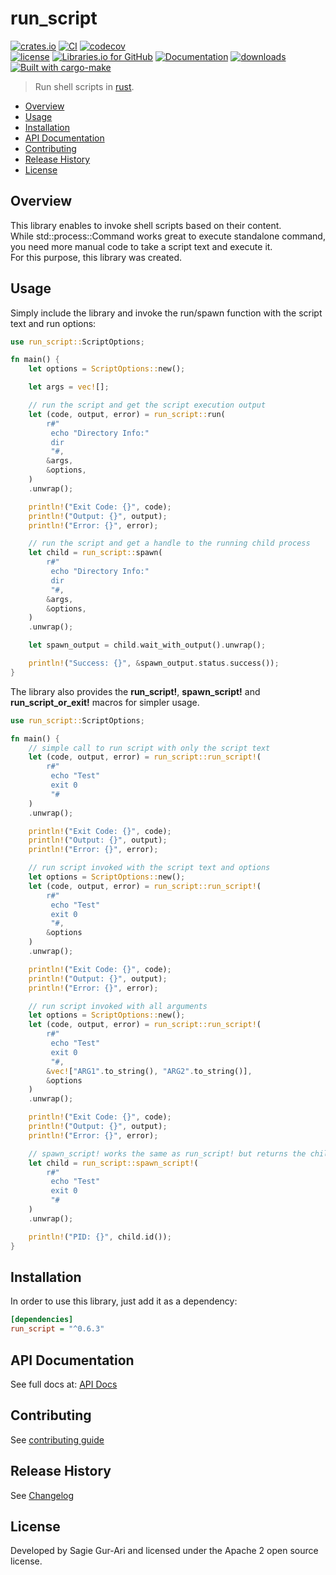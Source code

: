 # run_script

[![crates.io](https://img.shields.io/crates/v/run_script.svg)](https://crates.io/crates/run_script) [![CI](https://github.com/sagiegurari/run_script/workflows/CI/badge.svg?branch=master)](https://github.com/sagiegurari/run_script/actions) [![codecov](https://codecov.io/gh/sagiegurari/run_script/branch/master/graph/badge.svg)](https://codecov.io/gh/sagiegurari/run_script)<br>
[![license](https://img.shields.io/crates/l/run_script.svg)](https://github.com/sagiegurari/run_script/blob/master/LICENSE) [![Libraries.io for GitHub](https://img.shields.io/librariesio/github/sagiegurari/run_script.svg)](https://libraries.io/cargo/run_script) [![Documentation](https://docs.rs/run_script/badge.svg)](https://docs.rs/crate/run_script/) [![downloads](https://img.shields.io/crates/d/run_script.svg)](https://crates.io/crates/run_script)<br>
[![Built with cargo-make](https://sagiegurari.github.io/cargo-make/assets/badges/cargo-make.svg)](https://sagiegurari.github.io/cargo-make)

> Run shell scripts in [rust](https://www.rust-lang.org/).

* [Overview](#overview)
* [Usage](#usage)
* [Installation](#installation)
* [API Documentation](https://sagiegurari.github.io/run_script/)
* [Contributing](.github/CONTRIBUTING.md)
* [Release History](CHANGELOG.md)
* [License](#license)

<a name="overview"></a>
## Overview
This library enables to invoke shell scripts based on their content.<br>
While std::process::Command works great to execute standalone command, you need more manual code to take a script text and execute it.<br>
For this purpose, this library was created.

<a name="usage"></a>
## Usage
Simply include the library and invoke the run/spawn function with the script text and run options:

<!--{ "examples/function_examples.rs" | lines: 2 | code: rust }-->
```rust
use run_script::ScriptOptions;

fn main() {
    let options = ScriptOptions::new();

    let args = vec![];

    // run the script and get the script execution output
    let (code, output, error) = run_script::run(
        r#"
         echo "Directory Info:"
         dir
         "#,
        &args,
        &options,
    )
    .unwrap();

    println!("Exit Code: {}", code);
    println!("Output: {}", output);
    println!("Error: {}", error);

    // run the script and get a handle to the running child process
    let child = run_script::spawn(
        r#"
         echo "Directory Info:"
         dir
         "#,
        &args,
        &options,
    )
    .unwrap();

    let spawn_output = child.wait_with_output().unwrap();

    println!("Success: {}", &spawn_output.status.success());
}
```
<!--{ end }-->

The library also provides the **run_script!**,  **spawn_script!** and **run_script_or_exit!** macros for simpler usage.

<!--{ "examples/macro_examples.rs" | lines: 2 | code: rust }-->
```rust
use run_script::ScriptOptions;

fn main() {
    // simple call to run script with only the script text
    let (code, output, error) = run_script::run_script!(
        r#"
         echo "Test"
         exit 0
         "#
    )
    .unwrap();

    println!("Exit Code: {}", code);
    println!("Output: {}", output);
    println!("Error: {}", error);

    // run script invoked with the script text and options
    let options = ScriptOptions::new();
    let (code, output, error) = run_script::run_script!(
        r#"
         echo "Test"
         exit 0
         "#,
        &options
    )
    .unwrap();

    println!("Exit Code: {}", code);
    println!("Output: {}", output);
    println!("Error: {}", error);

    // run script invoked with all arguments
    let options = ScriptOptions::new();
    let (code, output, error) = run_script::run_script!(
        r#"
         echo "Test"
         exit 0
         "#,
        &vec!["ARG1".to_string(), "ARG2".to_string()],
        &options
    )
    .unwrap();

    println!("Exit Code: {}", code);
    println!("Output: {}", output);
    println!("Error: {}", error);

    // spawn_script! works the same as run_script! but returns the child process handle
    let child = run_script::spawn_script!(
        r#"
         echo "Test"
         exit 0
         "#
    )
    .unwrap();

    println!("PID: {}", child.id());
}
```
<!--{ end }-->

<a name="installation"></a>
## Installation
In order to use this library, just add it as a dependency:

```ini
[dependencies]
run_script = "^0.6.3"
```

## API Documentation
See full docs at: [API Docs](https://sagiegurari.github.io/run_script/)

## Contributing
See [contributing guide](.github/CONTRIBUTING.md)

<a name="history"></a>
## Release History

See [Changelog](CHANGELOG.md)

<a name="license"></a>
## License
Developed by Sagie Gur-Ari and licensed under the Apache 2 open source license.
